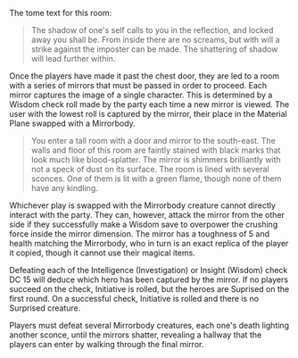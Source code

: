 The tome text for this room:
>The shadow of one's self calls to you in the reflection, and locked away you shall be. From inside there are no screams, but with will a strike against the imposter can be made. The shattering of shadow will lead further within.

Once the players have made it past the chest door, they are led to a room with a series of mirrors that must be passed in order to proceed. Each mirror captures the image of a single character. This is determined by a Wisdom check roll made by the party each time a new mirror is viewed. The user with the lowest roll is captured by the mirror, their place in the Material Plane swapped with a Mirrorbody.
> You enter a tall room with a door and mirror to the south-east. The walls and floor of this room are faintly stained with black marks that look much like blood-splatter. The mirror is shimmers brilliantly with not a speck of dust on its surface. The room is lined with several sconces. One of them is lit with a green flame, though none of them have any kindling.

Whichever play is swapped with the Mirrorbody creature cannot directly interact with the party. They can, however, attack the mirror from the other side if they successfully make a Wisdom save to overpower the crushing force inside the mirror dimension. The mirror has a toughness of 5 and health matching the Mirrorbody, who in turn is an exact replica of the player it copied, though it cannot use their magical items.

Defeating each of the Intelligence (Investigation) or Insight (Wisdom) check DC 15 will deduce which hero has been captured by the mirror. If no players succeed on the check, Initiative is rolled, but the heroes are Suprised on the first round. On a successful check, Initiative is rolled and there is no Surprised creature.

Players must defeat several Mirrorbody creatures, each one's death lighting another sconce, until the mirrors shatter, revealing a hallway that the players can enter by walking through the final mirror.
